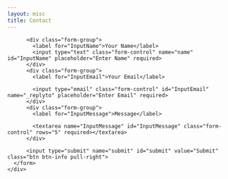 ```yaml
---
layout: misc
title: Contact
---
```


<main class="container">
    <div class="row">
      <div class="col-lg-6">
        <form role="form" action="https://formspree.io/ccardiff@dal.ca" method="POST">
          <input type="hidden" name="_next" value="//site.io/thanks.html" />
          <input type="hidden" name="_subject" value="Website query" />
          <input type="text" name="_gotcha" style="display:none" />

          <div class="form-group">
            <label for="InputName">Your Name</label>
            <input type="text" class="form-control" name="name" id="InputName" placeholder="Enter Name" required>
          </div>
          <div class="form-group">
            <label for="InputEmail">Your Email</label>

            <input type="email" class="form-control" id="InputEmail" name="_replyto" placeholder="Enter Email" required>
          </div>
          <div class="form-group">
            <label for="InputMessage">Message</label>

            <textarea name="InputMessage" id="InputMessage" class="form-control" rows="5" required></textarea>
          </div>
          
          <input type="submit" name="submit" id="submit" value="Submit" class="btn btn-info pull-right"> 
      </form>
    </div>
  </div>
</main>
